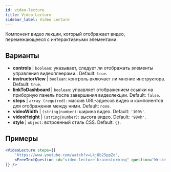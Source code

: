 ```yaml
---
id: video-lecture 
title: Video Lecture
sidebar_label: Video Lecture
---
```


Компонент видео лекции, который отображает видео, перемежающееся с интерактивными элементами.

## Варианты

* __controls__ | `boolean`: указывает, следует ли отображать элементы управления видеоплеерами.. Default: `true`.
* __instructorView__ | `boolean`: контроль включает ли мнение инструктора. Default: `true`.
* __linkToDashboard__ | `boolean`: управляет отображением ссылки на приборную панель после завершения видеолекции. Default: `false`.
* __steps__ | `array (required)`: массив URL-адресов видео и компонентов для отображения между ними. Default: `none`.
* __videoWidth__ | `(string|number)`: ширина видео. Default: `'100%'`.
* __videoHeight__ | `(string|number)`: высота видео. Default: `'98vh'`.
* __style__ | `object`: встроенный стиль CSS. Default: `{}`.


## Примеры

```jsx live
<VideoLecture steps={[
    'https://www.youtube.com/watch?v=Lkj8b25ppZo',
    <FreeTextQuestion id="video-lecture-brainstorming" question="Write down a few ideas of how one could enrich video lectures using other ISLE components" />
]} />
```

